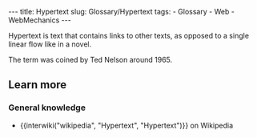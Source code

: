 --- title: Hypertext slug: Glossary/Hypertext tags: - Glossary - Web - WebMechanics ---

Hypertext is text that contains links to other texts, as opposed to a single linear flow like in a novel.

The term was coined by Ted Nelson around 1965.

Learn more
----------

### General knowledge

-   {{interwiki("wikipedia", "Hypertext", "Hypertext")}} on Wikipedia

